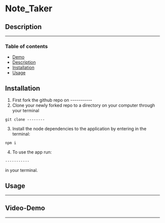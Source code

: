 # Note_Taker

## Description

---

### Table of contents

- [Demo](#Video-Demo)
- [Description](#Description)
- [Installation](#Installation)
- [Usage](#Usage)

## Installation

1. First fork the github repo on -----------
2. Clone your newly forked repo to a directory on your computer through your terminal

```
git clone --------
```

3. Install the node dependencies to the application by entering in the terminal:

```
npm i
```

4. To use the app run:

```
-----------
```

in your terminal.

## Usage

---

## Video-Demo

---
